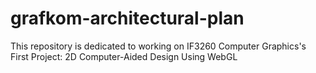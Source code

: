 # grafkom-architectural-plan
This repository is dedicated to working on IF3260 Computer Graphics's First Project: 2D Computer-Aided Design Using WebGL
